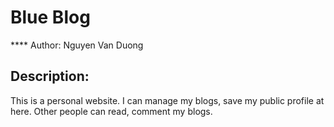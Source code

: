# Blue Blog
**** Author: Nguyen Van Duong

## Description: 
This is a personal website.
I can manage my blogs, save my public profile at here.
Other people can read, comment my blogs.